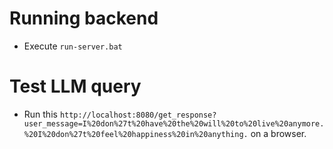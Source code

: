 
# Running backend 
- Execute `run-server.bat`

# Test LLM query
- Run this `http://localhost:8080/get_response?user_message=I%20don%27t%20have%20the%20will%20to%20live%20anymore.%20I%20don%27t%20feel%20happiness%20in%20anything.` on a browser.

